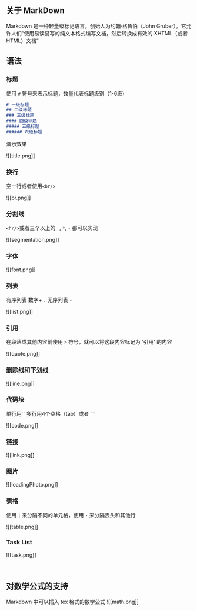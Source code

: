 
## 关于 MarkDown
Markdown 是一种轻量级标记语言，创始人为约翰·格鲁伯（John Gruber）。它允许人们“使用易读易写的纯文本格式编写文档，然后转换成有效的 XHTML（或者 HTML）文档”

## 语法

### 标题
使用 `#` 符号来表示标题，数量代表标题级别（1-6级）
```md
# 一级标题
## 二级标题
### 三级标题
#### 四级标题
##### 五级标题
###### 六级标题
```

演示效果

![[title.png]]




### 换行
空一行或者使用`<br/>`

![[br.png]]

### 分割线

`<hr/>`或者三个以上的 `_`, `*`, `-` 都可以实现

![[segmentation.png]]


### 字体
![[font.png]]

### 列表
有序列表 数字+ `.` 
无序列表 `-`

![[list.png]]

### 

### 引用
在段落或其他内容前使用 `>` 符号，就可以将这段内容标记为 '引用' 的内容

![[quote.png]]


### 删除线和下划线

![[line.png]]

### 代码块
单行用\`\`
多行用4个空格（tab）或者  \`\`\`

![[code.png]]


### 链接

![[link.png]]


### 图片

![[loadingPhoto.png]]


### 表格
使用 `|` 来分隔不同的单元格，使用 `-` 来分隔表头和其他行

![[table.png]]

### Task List

![[task.png]]






<br/>


## 对数学公式的支持
Markdown 中可以插入 tex 格式的数学公式
![[math.png]]
